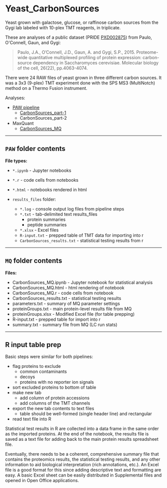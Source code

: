 # Yeast_CarbonSources
Yeast grown with galactose, glucose, or raffinose carbon sources from the Gygi lab labeled with 10-plex TMT reagents, in triplicate.

These are analyses of a public dataset (PRIDE [PXD002875](https://www.ebi.ac.uk/pride/archive/projects/PXD002875)) from Paulo, O'Connell, Gaun, and Gygi:

> Paulo, J.A., O’Connell, J.D., Gaun, A. and Gygi, S.P., 2015. Proteome-wide quantitative multiplexed profiling of protein expression: carbon-source dependency in Saccharomyces cerevisiae. Molecular biology of the cell, 26(22), pp.4063-4074.

There were 24 RAW files of yeast grown in three different carbon sources. It was a 3x3 (9-plex) TMT experiment done with the SPS MS3 (MultiNotch) method on a Thermo Fusion instrument.

Analyses:
- [PAW pipeline](https://github.com/pwilmart/PAW_pipeline.git)
  - [CarbonSources_part-1](https://pwilmart.github.io/TMT_analysis_examples/CarbonSources_part-1.html)
  - CarbonSources_part-2
- MaxQuant
  - [CarbonSources_MQ](https://pwilmart.github.io/TMT_analysis_examples/CarbonSources_MQ.html)

---
## `PAW` folder contents

**File types:**
  - `*.ipynb` - Jupyter notebooks

  - `*.r` - code cells from notebooks

  - `*.html` - notebooks rendered in html

  - `results_files` folder:
    - `*.log` - console output log files from pipeline steps
    - `*.txt` - tab-delimited text results_files
      - protein summaries
      - peptide summaries
    - `*.xlsx` - Excel files
    - `R-input.txt` - prepped table of TMT data for importing into r
    - `CarbonSources_results.txt` - statistical testing results from r

---

## `MQ` folder contents

**Files:**
- CarbonSources_MQ.ipynb - Jupyter notebook for statistical analysis
- CarbonSources_MQ.html - html rendering of notebook
- CarbonSources_MQ.r - code cells from notebook
- CarbonSources_results.txt - statistical testing results
- parameters.txt - summary of MQ parameter settings
- proteinGroups.txt - main protein-level results file from MQ
- proteinGroups.xlsx - Modified Excel file (for table prepping)
- R-input.txt - prepped table for import into r
- summary.txt - summary file from MQ (LC run stats)

---

## R input table prep

Basic steps were similar for both pipelines:
- flag proteins to exclude
  - common contaminants
  - decoys
  - proteins with no reporter ion signals
- sort excluded proteins to bottom of table
- make new tab
  - add column of protein accessions
  - add columns of the TMT channels
- export the new tab contents to text files
  - table should be well-formed (single header line) and rectangular
- read text file into R

Statistical test results in R are collected into a data frame in the same order as the imported proteins. At the end of the notebook, the results file is saved as a text file for adding back to the main protein results spreadsheet file.

Eventually, there needs to be a coherent, comprehensive summary file that contains the proteomics results, the statistical testing results, and any other information to aid biological interpretation (rich annotations, etc.). An Excel file is a good format for this since adding descriptive text and formatting are easy. A basic Excel sheet can be easily distributed in Supplemental files and opened in Open Office applications.
